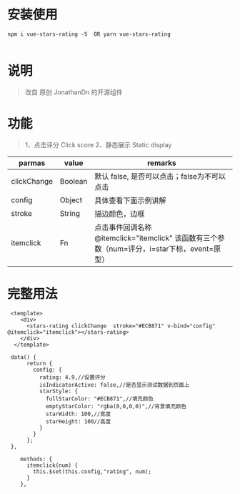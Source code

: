 # 安装使用 #

```
npm i vue-stars-rating -S  OR yarn vue-stars-rating
 
```

# 说明 #

>改自 原创 JonathanDn 的开源组件 


# 功能 #

>1、点击评分 Click score
>2、静态展示 Static display



| parmas |value | remarks |
|--|--|--|
|clickChange|Boolean| 默认 false, 是否可以点击；false为不可以点击 |
|config|Object|具体查看下面示例讲解|
|stroke|String|描边颜色，边框|
|itemclick|Fn|点击事件回调名称 @itemclick="itemclick"  该函数有三个参数（num=评分，i=star下标，event=原型）|



# 完整用法 #

```
 <template>  
    <div>
      <stars-rating clickChange  stroke="#ECB871" v-bind="config" @itemclick="itemclick"></stars-rating>  
    </div>
  </template>
```

```
 data() {
      return {
        config: {
          rating: 4.9,//设置评分
          isIndicatorActive: false,//是否显示测试数据到页面上
          starStyle: {
            fullStarColor: "#ECB871",//填充颜色
            emptyStarColor: "rgba(0,0,0,0)",//背景填充颜色
            starWidth: 100,//宽度
            starHeight: 100//高度
          }
        }
      };
 },

```

```
    methods: {
      itemclick(num) {       
        this.$set(this.config,"rating", num); 
      }
    },


```